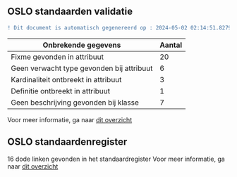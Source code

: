 ## OSLO standaarden validatie
```diff
! Dit document is automatisch gegenereerd op : 2024-05-02 02:14:51.827994
```

| Onbrekende gegevens               | Aantal  |
| ----------------------------              | --------------------------  |
| Fixme gevonden in attribuut               | 20  |
| Geen verwacht type gevonden bij attribuut | 6  |
| Kardinaliteit ontbreekt in attribuut      | 3  |
| Definitie ontbreekt in attribuut          | 1  |
| Geen beschrijving gevonden bij klasse     | 7  |

Voor meer informatie, ga naar [dit overzicht](output/controle_applicatieprofiel.md)

## OSLO standaardenregister

16 dode linken gevonden in het standaardregister
Voor meer informatie, ga naar [dit overzicht](output/dead_links.md)